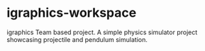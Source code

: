 # igraphics-workspace
igraphics 
Team based project. 
A simple physics simulator project showcasing projectile and pendulum simulation.
